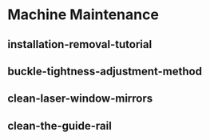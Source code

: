 ﻿---
sidebar_position: 2
sidebar_label: Machine Maintenance
---
# Machine Maintenance
## installation-removal-tutorial
## buckle-tightness-adjustment-method
## clean-laser-window-mirrors
## clean-the-guide-rail
